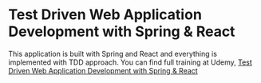 # Test Driven Web Application Development with Spring & React

This application is built with Spring and React and everything is implemented with TDD approach.
You can find full training at Udemy, [Test Driven Web Application Development with Spring & React](https://www.udemy.com/course/test-driven-web-application-development-with-spring-react/)
